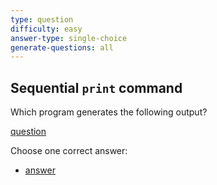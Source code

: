 ```yaml
---
type: question
difficulty: easy
answer-type: single-choice
generate-questions: all
---
```


## Sequential `print` command

Which program generates the following output?

[question](q-countdown.txtar "evy:text")

Choose one correct answer:

- [answer](q-countdown.txtar "evy:source")
